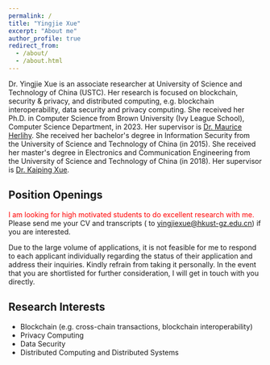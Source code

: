 ```yaml
---
permalink: /
title: "Yingjie Xue"
excerpt: "About me"
author_profile: true
redirect_from: 
  - /about/
  - /about.html
---
```

Dr. Yingjie Xue is an associate researcher at University of Science and Technology of China (USTC). Her research is focused on blockchain, security & privacy, and distributed computing, e.g. blockchain interoperability, data security and privacy computing. She received her Ph.D. in Computer Science from Brown University (Ivy League School), Computer Science Department, in 2023. Her supervisor is [Dr. Maurice Herlihy](https://cs.brown.edu/~mph/). She received her bachelor's degree in Information Security from the University of Science and Technology of China (in 2015). She received her master's degree in Electronics and Communication Engineering  from the University of Science and Technology of China (in 2018). Her supervisor is [Dr. Kaiping Xue](http://staff.ustc.edu.cn/~kpxue/).

## Position Openings

<span style="color:red">I am looking for high motivated students to do excellent research with me.</span> Please send me your CV and transcripts ( to yingjiexue@hkust-gz.edu.cn) if you are interested. 

Due to the large volume of applications, it is not feasible for me to respond to each applicant individually regarding the status of their application and address their inquiries. Kindly refrain from taking it personally. In the event that you are shortlisted for further consideration, I will get in touch with you directly.

## Research Interests

+ Blockchain (e.g. cross-chain transactions, blockchain interoperability)
+ Privacy Computing
+ Data Security
+ Distributed Computing and Distributed Systems